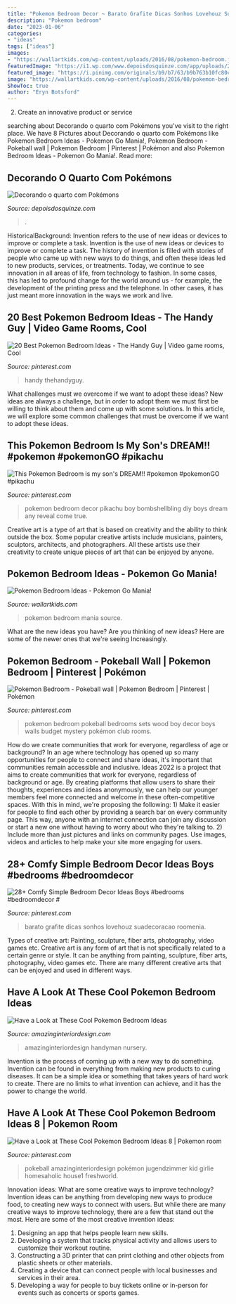 ```yaml
---
title: "Pokemon Bedroom Decor ~ Barato Grafite Dicas Sonhos Lovehouz Suadecoracao Roomenia"
description: "Pokemon bedroom"
date: "2023-01-06"
categories:
- "ideas"
tags: ["ideas"]
images:
- "https://wallartkids.com/wp-content/uploads/2016/08/pokemon-bedroom.jpg"
featuredImage: "https://i1.wp.com/www.depoisdosquinze.com/app/uploads/2013/04/parede-poke.jpg?fit=710%2C533&amp;ssl=1"
featured_image: "https://i.pinimg.com/originals/b9/b7/63/b9b763b10fc80cae4d194ac9b8c6754b.jpg"
image: "https://wallartkids.com/wp-content/uploads/2016/08/pokemon-bedroom.jpg"
ShowToc: true
author: "Eryn Botsford"
---
```



2. Create an innovative product or service 

	

		
searching about Decorando o quarto com Pokémons you've visit to the right place. We have 8 Pictures about Decorando o quarto com Pokémons like Pokemon Bedroom Ideas - Pokemon Go Mania!, Pokemon Bedroom - Pokeball wall | Pokemon Bedroom | Pinterest | Pokémon and also Pokemon Bedroom Ideas - Pokemon Go Mania!. Read more:
		
    
## Decorando O Quarto Com Pokémons

<img loading=lazy src="https://i1.wp.com/www.depoisdosquinze.com/app/uploads/2013/04/parede-poke.jpg?fit=710%2C533&amp;ssl=1" onerror="this.onerror=null;this.src='https://tse4.mm.bing.net/th?id=OIP.-C3LfiJI7Aml6G1vT0A7oAHaFj&amp;pid=15.1';" alt="Decorando o quarto com Pokémons">

_Source: depoisdosquinze.com_

>. 

	

HistoricalBackground: Invention refers to the use of new ideas or devices to improve or complete a task.
Invention is the use of new ideas or devices to improve or complete a task. The history of invention is filled with stories of people who came up with new ways to do things, and often these ideas led to new products, services, or treatments. Today, we continue to see innovation in all areas of life, from technology to fashion. In some cases, this has led to profound change for the world around us - for example, the development of the printing press and the telephone. In other cases, it has just meant more innovation in the ways we work and live.

    
## 20 Best Pokemon Bedroom Ideas - The Handy Guy | Video Game Rooms, Cool

<img loading=lazy src="https://i.pinimg.com/originals/ec/fa/37/ecfa371eca89e14960ab46b4a7f033ae.jpg" onerror="this.onerror=null;this.src='https://tse4.mm.bing.net/th?id=OIP.LdgjuOGT6uEORS_H0pP5zAHaO0&amp;pid=15.1';" alt="20 Best Pokemon Bedroom Ideas - The Handy Guy | Video game rooms, Cool">

_Source: pinterest.com_

>handy thehandyguy. 

	

What challenges must we overcome if we want to adopt these ideas?
New ideas are always a challenge, but in order to adopt them we must first be willing to think about them and come up with some solutions. In this article, we will explore some common challenges that must be overcome if we want to adopt these ideas.

    
## This Pokemon Bedroom Is My Son&#039;s DREAM!! #pokemon #pokemonGO #pikachu

<img loading=lazy src="https://i.pinimg.com/originals/b9/b7/63/b9b763b10fc80cae4d194ac9b8c6754b.jpg" onerror="this.onerror=null;this.src='https://tse3.mm.bing.net/th?id=OIP.23T9QuLTt86-hyiI941OXAHaLJ&amp;pid=15.1';" alt="This Pokemon Bedroom is my son&#039;s DREAM!! #pokemon #pokemonGO #pikachu">

_Source: pinterest.com_

>pokemon bedroom decor pikachu boy bombshellbling diy boys dream any reveal come true. 

	

Creative art is a type of art that is based on creativity and the ability to think outside the box. Some popular creative artists include musicians, painters, sculptors, architects, and photographers. All these artists use their creativity to create unique pieces of art that can be enjoyed by anyone.

    
## Pokemon Bedroom Ideas - Pokemon Go Mania!

<img loading=lazy src="https://wallartkids.com/wp-content/uploads/2016/08/pokemon-bedroom.jpg" onerror="this.onerror=null;this.src='https://tse3.mm.bing.net/th?id=OIP.wUNKLc7npU2jq10PJWlCcAHaHR&amp;pid=15.1';" alt="Pokemon Bedroom Ideas - Pokemon Go Mania!">

_Source: wallartkids.com_

>pokemon bedroom mania source. 

	

What are the new ideas you have?
Are you thinking of new ideas? Here are some of the newer ones that we're seeing Increasingly.

    
## Pokemon Bedroom - Pokeball Wall | Pokemon Bedroom | Pinterest | Pokémon

<img loading=lazy src="https://s-media-cache-ak0.pinimg.com/originals/ba/28/ee/ba28eea76d30eaa2ea049d3dd3ae24fe.jpg" onerror="this.onerror=null;this.src='https://tse3.mm.bing.net/th?id=OIP.49mcWpSNVOH-Ev3RLluazwHaFj&amp;pid=15.1';" alt="Pokemon Bedroom - Pokeball wall | Pokemon Bedroom | Pinterest | Pokémon">

_Source: pinterest.com_

>pokemon bedroom pokeball bedrooms sets wood boy decor boys walls budget mystery pokémon club rooms. 

	

How do we create communities that work for everyone, regardless of age or background?
In an age where technology has opened up so many opportunities for people to connect and share ideas, it's important that communities remain accessible and inclusive. Ideas 2022 is a project that aims to create communities that work for everyone, regardless of background or age. By creating platforms that allow users to share their thoughts, experiences and ideas anonymously, we can help our younger members feel more connected and welcome in these often-competitive spaces. With this in mind, we're proposing the following: 1) Make it easier for people to find each other by providing a search bar on every community page. This way, anyone with an internet connection can join any discussion or start a new one without having to worry about who they're talking to. 2) Include more than just pictures and links on community pages. Use images, videos and articles to help make your site more engaging for users.

    
## 28+ Comfy Simple Bedroom Decor Ideas Boys #bedrooms #bedroomdecor #

<img loading=lazy src="https://i.pinimg.com/originals/5d/b1/9c/5db19cb16878d901d2e969efa7fd7c76.jpg" onerror="this.onerror=null;this.src='https://tse3.mm.bing.net/th?id=OIP.9k4xqNvdnqmBI9i0Yp-OPAHaHa&amp;pid=15.1';" alt="28+ Comfy Simple Bedroom Decor Ideas Boys #bedrooms #bedroomdecor #">

_Source: pinterest.com_

>barato grafite dicas sonhos lovehouz suadecoracao roomenia. 

	

Types of creative art: Painting, sculpture, fiber arts, photography, video games etc.
Creative art is any form of art that is not specifically related to a certain genre or style. It can be anything from painting, sculpture, fiber arts, photography, video games etc. There are many different creative arts that can be enjoyed and used in different ways.

    
## Have A Look At These Cool Pokemon Bedroom Ideas

<img loading=lazy src="http://www.amazinginteriordesign.com/wp-content/uploads/2016/07/have-a-look-at-these-cool-pokemon-bedroom-ideas-9.jpg" onerror="this.onerror=null;this.src='https://tse2.mm.bing.net/th?id=OIP.HN_RBw_-0i0LWMPZIVWjRgHaFj&amp;pid=15.1';" alt="Have a Look at These Cool Pokemon Bedroom Ideas">

_Source: amazinginteriordesign.com_

>amazinginteriordesign handyman nursery. 

	

Invention is the process of coming up with a new way to do something. Invention can be found in everything from making new products to curing diseases. It can be a simple idea or something that takes years of hard work to create. There are no limits to what invention can achieve, and it has the power to change the world.

    
## Have A Look At These Cool Pokemon Bedroom Ideas 8 | Pokemon Room

<img loading=lazy src="https://i.pinimg.com/originals/44/54/f8/4454f8ccfff6099b4b5a9b63676e07b5.jpg" onerror="this.onerror=null;this.src='https://tse4.mm.bing.net/th?id=OIP.gKdLWkEamJP2ubaIi_xvbQHaE9&amp;pid=15.1';" alt="Have a Look at These Cool Pokemon Bedroom Ideas 8 | Pokemon room">

_Source: pinterest.com_

>pokeball amazinginteriordesign pokémon jugendzimmer kid girlie homesaholic house1 freshworld. 

	

Innovation ideas: What are some creative ways to improve technology?
Invention ideas can be anything from developing new ways to produce food, to creating new ways to connect with users. But while there are many creative ways to improve technology, there are a few that stand out the most. Here are some of the most creative invention ideas:
1. Designing an app that helps people learn new skills.
2. Developing a system that tracks physical activity and allows users to customize their workout routine.
3. Constructing a 3D printer that can print clothing and other objects from plastic sheets or other materials.
4. Creating a device that can connect people with local businesses and services in their area.
5. Developing a way for people to buy tickets online or in-person for events such as concerts or sports games.

